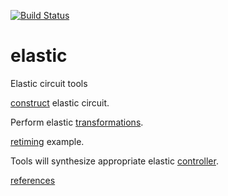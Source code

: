 [![Build Status](https://travis-ci.org/drom/elastic.svg?branch=master)](https://travis-ci.org/drom/elastic)

# elastic

Elastic circuit tools

[construct](construct.md) elastic circuit.

Perform elastic [transformations](transformations.md).

[retiming](retiming.md) example.

Tools will synthesize appropriate elastic [controller](controller.md).

[references](references.md)

